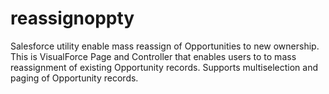 # reassignoppty
Salesforce utility enable mass reassign of Opportunities to new ownership.
This is VisualForce Page and Controller that enables
users to to mass reassignment of existing Opportunity records. Supports multiselection and paging of Opportunity records.
